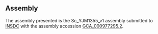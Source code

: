 

Assembly
--------

The assembly presented is the Sc\_YJM1355\_v1 assembly submitted to
[INSDC](http://www.insdc.org) with the assembly accession
[GCA\_000977295.2](http://www.ebi.ac.uk/ena/data/view/GCA_000977295.2).

